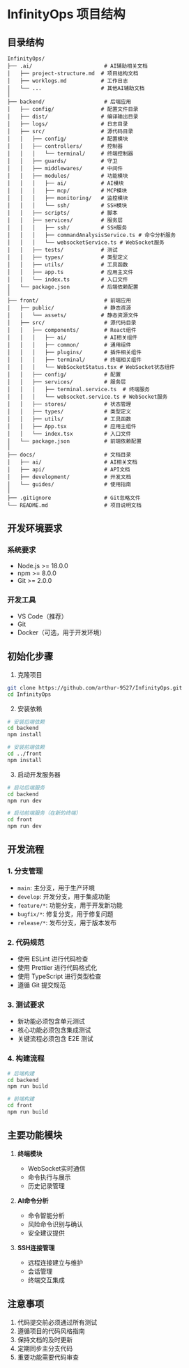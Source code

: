 # InfinityOps 项目结构

## 目录结构

```
InfinityOps/
├── .ai/                       # AI辅助相关文档
│   ├── project-structure.md  # 项目结构文档
│   ├── worklogs.md           # 工作日志
│   └── ...                   # 其他AI辅助文档
│
├── backend/                   # 后端应用
│   ├── config/               # 配置文件目录
│   ├── dist/                 # 编译输出目录
│   ├── logs/                 # 日志目录
│   ├── src/                  # 源代码目录
│   │   ├── config/           # 配置模块
│   │   ├── controllers/      # 控制器
│   │   │   └── terminal/     # 终端控制器
│   │   ├── guards/           # 守卫
│   │   ├── middlewares/      # 中间件
│   │   ├── modules/          # 功能模块
│   │   │   ├── ai/           # AI模块
│   │   │   ├── mcp/          # MCP模块
│   │   │   ├── monitoring/   # 监控模块
│   │   │   └── ssh/          # SSH模块
│   │   ├── scripts/          # 脚本
│   │   ├── services/         # 服务层
│   │   │   ├── ssh/          # SSH服务
│   │   │   ├── commandAnalysisService.ts # 命令分析服务
│   │   │   └── websocketService.ts # WebSocket服务
│   │   ├── tests/            # 测试
│   │   ├── types/            # 类型定义
│   │   ├── utils/            # 工具函数
│   │   ├── app.ts            # 应用主文件
│   │   └── index.ts          # 入口文件
│   └── package.json          # 后端依赖配置
│
├── front/                     # 前端应用
│   ├── public/                # 静态资源
│   │   └── assets/           # 静态资源文件
│   ├── src/                   # 源代码目录
│   │   ├── components/        # React组件
│   │   │   ├── ai/            # AI相关组件
│   │   │   ├── common/        # 通用组件
│   │   │   ├── plugins/       # 插件相关组件
│   │   │   ├── terminal/      # 终端相关组件
│   │   │   └── WebSocketStatus.tsx # WebSocket状态组件
│   │   ├── config/            # 配置
│   │   ├── services/          # 服务层
│   │   │   ├── terminal.service.ts  # 终端服务
│   │   │   └── websocket.service.ts # WebSocket服务
│   │   ├── stores/            # 状态管理
│   │   ├── types/             # 类型定义
│   │   ├── utils/             # 工具函数
│   │   ├── App.tsx            # 应用主组件
│   │   └── index.tsx          # 入口文件
│   └── package.json           # 前端依赖配置
│
├── docs/                      # 文档目录
│   ├── ai/                    # AI相关文档
│   ├── api/                   # API文档
│   ├── development/           # 开发文档
│   └── guides/                # 使用指南
│
├── .gitignore                 # Git忽略文件
└── README.md                  # 项目说明文档
```

## 开发环境要求

### 系统要求
- Node.js >= 18.0.0
- npm >= 8.0.0
- Git >= 2.0.0

### 开发工具
- VS Code（推荐）
- Git
- Docker（可选，用于开发环境）

## 初始化步骤

1. 克隆项目
```bash
git clone https://github.com/arthur-9527/InfinityOps.git
cd InfinityOps
```

2. 安装依赖
```bash
# 安装后端依赖
cd backend
npm install

# 安装前端依赖
cd ../front
npm install
```

3. 启动开发服务器
```bash
# 启动后端服务
cd backend
npm run dev

# 启动前端服务（在新的终端）
cd front
npm run dev
```

## 开发流程

### 1. 分支管理
- `main`: 主分支，用于生产环境
- `develop`: 开发分支，用于集成功能
- `feature/*`: 功能分支，用于开发新功能
- `bugfix/*`: 修复分支，用于修复问题
- `release/*`: 发布分支，用于版本发布

### 2. 代码规范
- 使用 ESLint 进行代码检查
- 使用 Prettier 进行代码格式化
- 使用 TypeScript 进行类型检查
- 遵循 Git 提交规范

### 3. 测试要求
- 新功能必须包含单元测试
- 核心功能必须包含集成测试
- 关键流程必须包含 E2E 测试

### 4. 构建流程
```bash
# 后端构建
cd backend
npm run build

# 前端构建
cd front
npm run build
```

## 主要功能模块

1. **终端模块**
   - WebSocket实时通信
   - 命令执行与展示
   - 历史记录管理

2. **AI命令分析**
   - 命令智能分析
   - 风险命令识别与确认
   - 安全建议提供

3. **SSH连接管理**
   - 远程连接建立与维护
   - 会话管理
   - 终端交互集成

## 注意事项

1. 代码提交前必须通过所有测试
2. 遵循项目的代码风格指南
3. 保持文档的及时更新
4. 定期同步主分支代码
5. 重要功能需要代码审查
